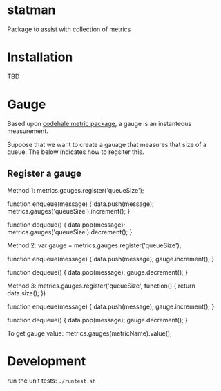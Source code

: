 statman
=======
Package to assist with collection of metrics

Installation
============
TBD



Gauge
=====
Based upon [codehale metric package](http://metrics.codahale.com/getting-started/#gauges), a gauge is an instanteous measurement.

Suppose that we want to create a gauage that measures that size of a queue.  The below indicates how to regsiter this.

Register a gauge
-----------------------
Method 1:
metrics.gauges.register('queueSize');

function enqueue(message) {
	data.push(message);
	metrics.gauges('queueSize').increment();
}

function dequeue() {
	data.pop(message);
	metrics.gauges('queueSize').decrement();
}

Method 2:
var gauge = metrics.gauges.register('queueSize');

function enqueue(message) {
	data.push(message);
	gauge.increment();
}

function dequeue() {
	data.pop(message);
	gauge.decrement();
}

Method 3:
metrics.gauges.register('queueSize', function() {
	return data.size();
})

function enqueue(message) {
	data.push(message);
	gauge.increment();
}

function dequeue() {
	data.pop(message);
	gauge.decrement();
}

To get gauge value:
metrics.gauges(metricName).value();


Development
===========
run the unit tests: `./runtest.sh`

